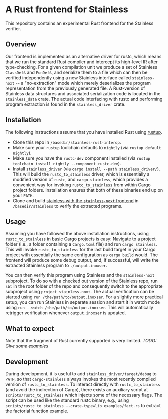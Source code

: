 # A Rust frontend for Stainless

This repository contains an experimental Rust frontend for the Stainless verifier.

## Overview

Our frontend is implemented as an alternative driver for rustc, which means that we run the standard Rust compiler and intercept its high-level IR after type-checking.
For a given compilation unit we produce a set of Stainless `ClassDef`s and `FunDef`s, and serialize them to a file which can then be verified independently using a new Stainless interface called `stainless-noxt` -- a "no-extraction" mode which merely deserializes the program representation from the previously generated file.
A Rust-version of Stainless data structures and associated serialization code is located in the `stainless_data` crate.
The actual code interfacing with rustc and performing program extraction is found in the `stainless_driver` crate.

## Installation

The following instructions assume that you have installed Rust using [rustup](https://github.com/rust-lang/rustup).
- Clone this repo in `/basedir/stainless-rust-interop`.
- Make sure your `rustup` toolchain defaults to `nightly` (via `rustup default nightly`).
- Make sure you have the `rustc-dev` component installed (via `rustup toolchain install nightly --component rustc-dev`).
- Install `stainless_driver` (via `cargo install --path stainless_driver/`). This will build the `rustc_to_stainless` driver, which is essentially a modified version of `rustc`, and `cargo-stainless`, which provides a convenient way for invoking `rustc_to_stainless` from within Cargo project folders. Installation ensures that both of these binaries end up on your `PATH`.
- Clone and build [stainless with the `stainless-noxt` frontend](https://gitlab.epfl.ch/gschmid/stainless/-/tree/stainless-rust) in `/basedir/stainless` to verify the extracted programs.

## Usage

Assuming you have followed the above installation instructions, using `rustc_to_stainless` in basic Cargo projects is easy:
Navigate to a project folder (i.e., a folder containing a `Cargo.toml` file) and run `cargo stainless`.
This will invoke `rustc_to_stainless` for the last build target in your Cargo project with essentially the same configuration as `cargo build` would.
The frontend will produce some debug output, and, if successful, will write the extracted Stainless program to `./output.inoxser`.

You can then verify this program using Stainless and the `stainless-noxt` subproject.
To do so with a checked out version of the Stainless repo, run `sbt` in the root folder of the repo and consequently switch to the appropriate subproject using `project stainless-noxt`.
The actual verification can be started using `run /the/path/to/output.inoxser`.
For a slightly more practical setup, you can run Stainless in separate session and start it in watch mode using `run --watch /the/path/to/output.inoxser`.
This will automatically retrigger verification whenever `output.inoxser` is updated.

## What to expect

Note that the fragment of Rust currently supported is very limited. *TODO: Give some examples*

## Development

During development, it is useful to add `stainless_driver/target/debug` to `PATH`, so that `cargo-stainless` always invokes the most recently compiled version of `rustc_to_stainless`.
To interact directly with `rustc_to_stainless` (and avoid the indirection of Cargo), there exists an auxiliary script at `scripts/rustc_to_stainless` which injects some of the necessary flags.
The script can be used like the standard rustc binary, e.g., using `scripts/rustc_to_stainless --crate-type=lib examples/fact.rs` to extract the factorial function example.
